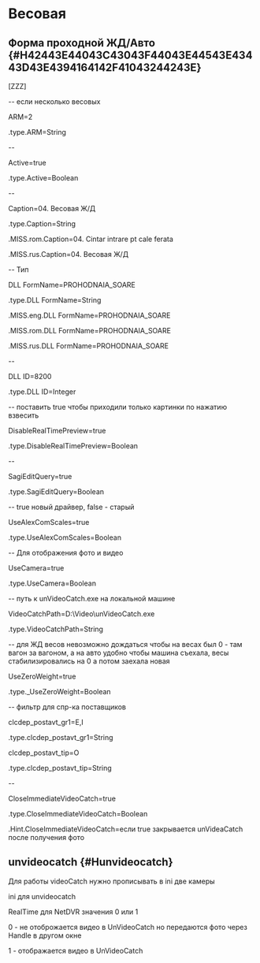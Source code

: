 # Весовая

## Форма проходной ЖД/Авто {#H42443E44043C43043F44043E44543E43443D43E4394164142F41043244243E}

\[ZZZ\]

-- если несколько весовых

ARM=2

.type.ARM=String

--

Active=true

.type.Active=Boolean

--

Caption=04. Весовая Ж/Д

.type.Caption=String

.MISS.rom.Caption=04. Cintar intrare pt cale ferata

.MISS.rus.Caption=04. Весовая Ж/Д

-- Тип

DLL FormName=PROHODNAIA\_SOARE

.type.DLL FormName=String

.MISS.eng.DLL FormName=PROHODNAIA\_SOARE

.MISS.rom.DLL FormName=PROHODNAIA\_SOARE

.MISS.rus.DLL FormName=PROHODNAIA\_SOARE

--

DLL ID=8200

.type.DLL ID=Integer

-- поставить true чтобы приходили только картинки по нажатию взвесить

DisableRealTimePreview=true

.type.DisableRealTimePreview=Boolean

--

SagiEditQuery=true

.type.SagiEditQuery=Boolean

-- true новый драйвер, false - старый

UseAlexComScales=true

.type.UseAlexComScales=Boolean

-- Для отображения фото и видео

UseCamera=true

.type.UseCamera=Boolean

-- путь к unVideoCatch.exe на локальной машине

VideoCatchPath=D:\Video\unVideoCatch.exe

.type.VideoCatchPath=String

-- для ЖД весов невозможно дождаться чтобы на весах был 0 - там вагон за вагоном, а на авто удобно чтобы машина съехала, весы стабилизировались на 0 а потом заехала новая

UseZeroWeight=true

.type.\_UseZeroWeight=Boolean

-- фильтр для спр-ка поставщиков

clcdep\_postavt\_gr1=E,I

.type.clcdep\_postavt\_gr1=String

clcdep\_postavt\_tip=O

.type.clcdep\_postavt\_tip=String

--

CloseImmediateVideoCatch=true

.type.CloseImmediateVideoCatch=Boolean

.Hint.CloseImmediateVideoCatch=если true закрывается unVideaCatch после получения фото

## unvideocatch {#Hunvideocatch}

Для работы videoCatch нужно прописывать в ini две камеры

ini для unvideocatch

RealTime для NetDVR значения 0 или 1

0 - не отоброжается видео в UnVideoCatch но передаются фото через Handle в другом окне

1 - отображается видео в UnVideoCatch

